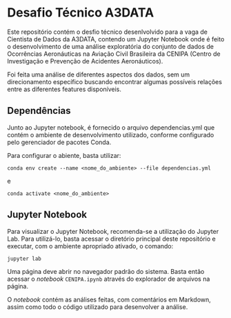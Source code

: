 # Desafio Técnico A3DATA

Este repositório contém o desfio técnico desenlvolvido para a vaga de Cientista de Dados da A3DATA, contendo um Jupyter Notebook onde é feito o desenvolvimento de uma análise exploratória do conjunto de dados de Ocorrências Aeronáuticas na Aviação Civil Brasileira da CENIPA (Centro de Investigação e Prevenção de Acidentes Aeronáuticos).

Foi feita uma análise de diferentes aspectos dos dados, sem um direcionamento específico buscando encontrar algumas possíveis relações entre as diferentes features disponíveis.

## Dependências

Junto ao Jupyter notebook, é fornecido o arquivo dependencias.yml que contém o ambiente de desenvolvimento utilizado, conforme configurado pelo gerenciador de pacotes Conda.

Para configurar o abiente, basta utilizar:
```
conda env create --name <nome_do_ambiente> --file dependencias.yml
```
e 
```
conda activate <nome_do_ambiente>
```

## Jupyter Notebook

Para visualizar o Jupyter Notebook, recomenda-se a utilização do Jupyter Lab. Para utilizá-lo, basta acessar o diretório principal deste repositório e executar, com o ambiente apropriado ativado, o comando:
```
jupyter lab
```
Uma página deve abrir no navegador padrão do sistema. Basta então acessar o _notebook_ `CENIPA.ipynb` através do explorador de arquivos na página.

O _notebook_ contém as análises feitas, com comentários em Markdown, assim como todo o código utilizado para desenvolver a análise.
